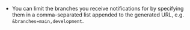 * You can limit the branches you receive notifications for by
  specifying them in a comma-separated list appended to the generated
  URL, e.g. `&branches=main,development`.
